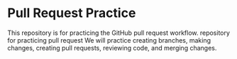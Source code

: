 
# Pull Request Practice

This repository is for practicing the GitHub pull request workflow.
repository for practicing pull request
We will practice creating branches, making changes, creating pull requests, reviewing code, and merging changes.
